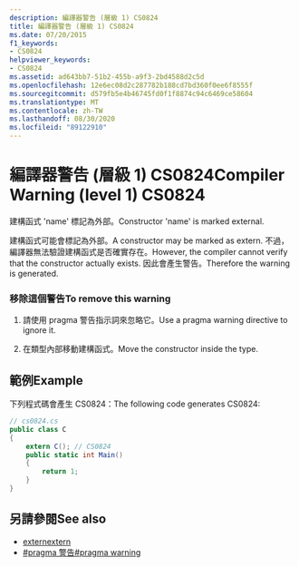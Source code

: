 ```yaml
---
description: 編譯器警告 (層級 1) CS0824
title: 編譯器警告 (層級 1) CS0824
ms.date: 07/20/2015
f1_keywords:
- CS0824
helpviewer_keywords:
- CS0824
ms.assetid: ad643bb7-51b2-455b-a9f3-2bd4588d2c5d
ms.openlocfilehash: 12e6ec08d2c287782b188cd7bd360f0ee6f8555f
ms.sourcegitcommit: d579fb5e4b46745fd0f1f8874c94c6469ce58604
ms.translationtype: MT
ms.contentlocale: zh-TW
ms.lasthandoff: 08/30/2020
ms.locfileid: "89122910"
---
```

# <a name="compiler-warning-level-1-cs0824"></a><span data-ttu-id="be6b2-103">編譯器警告 (層級 1) CS0824</span><span class="sxs-lookup"><span data-stu-id="be6b2-103">Compiler Warning (level 1) CS0824</span></span>
<span data-ttu-id="be6b2-104">建構函式 'name' 標記為外部。</span><span class="sxs-lookup"><span data-stu-id="be6b2-104">Constructor 'name' is marked external.</span></span>  
  
 <span data-ttu-id="be6b2-105">建構函式可能會標記為外部。</span><span class="sxs-lookup"><span data-stu-id="be6b2-105">A constructor may be marked as extern.</span></span> <span data-ttu-id="be6b2-106">不過，編譯器無法驗證建構函式是否確實存在。</span><span class="sxs-lookup"><span data-stu-id="be6b2-106">However, the compiler cannot verify that the constructor actually exists.</span></span> <span data-ttu-id="be6b2-107">因此會產生警告。</span><span class="sxs-lookup"><span data-stu-id="be6b2-107">Therefore the warning is generated.</span></span>  
  
### <a name="to-remove-this-warning"></a><span data-ttu-id="be6b2-108">移除這個警告</span><span class="sxs-lookup"><span data-stu-id="be6b2-108">To remove this warning</span></span>  
  
1. <span data-ttu-id="be6b2-109">請使用 pragma 警告指示詞來忽略它。</span><span class="sxs-lookup"><span data-stu-id="be6b2-109">Use a pragma warning directive to ignore it.</span></span>  
  
2. <span data-ttu-id="be6b2-110">在類型內部移動建構函式。</span><span class="sxs-lookup"><span data-stu-id="be6b2-110">Move the constructor inside the type.</span></span>  
  
## <a name="example"></a><span data-ttu-id="be6b2-111">範例</span><span class="sxs-lookup"><span data-stu-id="be6b2-111">Example</span></span>  
 <span data-ttu-id="be6b2-112">下列程式碼會產生 CS0824：</span><span class="sxs-lookup"><span data-stu-id="be6b2-112">The following code generates CS0824:</span></span>  
  
```csharp  
// cs0824.cs  
public class C  
{  
    extern C(); // CS0824  
    public static int Main()  
    {  
        return 1;  
    }  
}  
```  
  
## <a name="see-also"></a><span data-ttu-id="be6b2-113">另請參閱</span><span class="sxs-lookup"><span data-stu-id="be6b2-113">See also</span></span>

- [<span data-ttu-id="be6b2-114">extern</span><span class="sxs-lookup"><span data-stu-id="be6b2-114">extern</span></span>](../language-reference/keywords/extern.md)
- [<span data-ttu-id="be6b2-115">#pragma 警告</span><span class="sxs-lookup"><span data-stu-id="be6b2-115">#pragma warning</span></span>](../language-reference/preprocessor-directives/preprocessor-pragma-warning.md)
